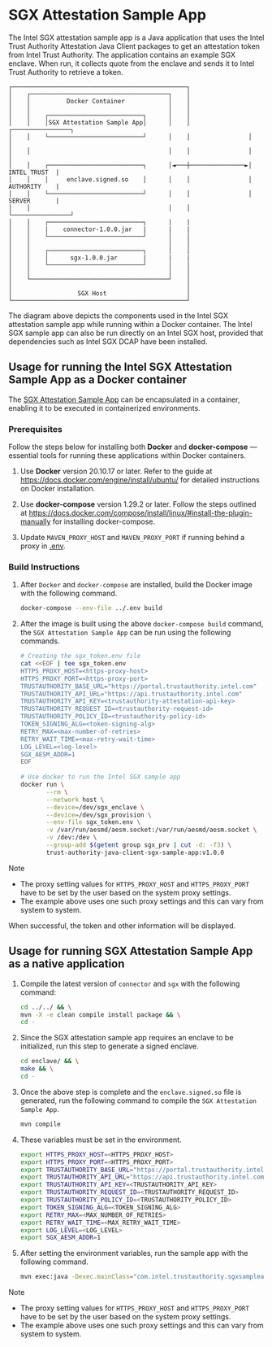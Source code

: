# SGX Attestation Sample App
The Intel SGX attestation sample app is a Java application that uses the Intel Trust Authority Attestation Java Client packages
to get an attestation token from Intel Trust Authority. The application contains an example SGX enclave. When run, 
it collects quote from the enclave and sends it to Intel Trust Authority to retrieve a token.

```
┌────────────────────────────────────────────────┐
│    ┌──────────────────────────────────────┐    │
│    │          Docker Container            │    │
│    │                                      │    │
│    │    ┌──────────────────────────┐      │    │
│    │    │SGX Attestation Sample App│      │    │                ┌────────────────┐
│    │    └──────────────────────────┘      │    │                │                │
│    │                                      │    │                │                │
│    │    ┌──────────────────────────┐      │◄───┼───────────────►│   INTEL TRUST  |
│    │    │     enclave.signed.so    │      │    │                │   AUTHORITY    |
│    │    └──────────────────────────┘      │    │                │   SERVER       |
│    │                                      │    │                └────────────────┘
│    │    ┌──────────────────────────┐      |    |                           
│    │    |    connector-1.0.0.jar   |      |    |
│    │    └──────────────────────────┘      │    │
│    │                                      │    │
│    │    ┌──────────────────────────┐      │    │
│    │    │      sgx-1.0.0.jar       |      |    |
│    │    └──────────────────────────┘      │    │
│    │                                      │    │
│    └──────────────────────────────────────┘    │
│                                                │
│                  SGX Host                      │
└────────────────────────────────────────────────┘
```
The diagram above depicts the components used in the Intel SGX attestation sample app while running within
a Docker container. The Intel SGX sample app can also be run directly on an Intel SGX host, provided that dependencies such as Intel SGX DCAP have been installed. 


## Usage for running the Intel SGX Attestation Sample App as a Docker container

The [SGX Attestation Sample App](src/main/java/com/intel/trustauthority/sgx/SampleApp.java) can be encapsulated in a container, enabling it to be executed in containerized environments.

### Prerequisites

Follow the steps below for installing both **Docker** and **docker-compose**  — essential tools for running these applications within Docker containers.

1. Use **Docker** version 20.10.17 or later. Refer to the guide at https://docs.docker.com/engine/install/ubuntu/ for detailed instructions on Docker installation.

2. Use **docker-compose** version 1.29.2 or later. Follow the steps outlined at https://docs.docker.com/compose/install/linux/#install-the-plugin-manually for installing docker-compose.

3. Update `MAVEN_PROXY_HOST` and `MAVEN_PROXY_PORT` if running behind a proxy in [.env](../.env).


### Build Instructions

1. After `Docker` and `docker-compose` are installed, build the Docker image with the following command.
   ```sh
   docker-compose --env-file ../.env build
   ```

3. After the image is built using the above `docker-compose build` command, the `SGX Attestation Sample App` can be run using the following commands.

   ```sh
   # Creating the sgx_token.env file
   cat <<EOF | tee sgx_token.env
   HTTPS_PROXY_HOST=<https-proxy-host>
   HTTPS_PROXY_PORT=<https-proxy-port>
   TRUSTAUTHORITY_BASE_URL="https://portal.trustauthority.intel.com"
   TRUSTAUTHORITY_API_URL="https://api.trustauthority.intel.com"
   TRUSTAUTHORITY_API_KEY=<trustauthority-attestation-api-key>
   TRUSTAUTHORITY_REQUEST_ID=<trustauthority-request-id>
   TRUSTAUTHORITY_POLICY_ID=<trustauthority-policy-id>
   TOKEN_SIGNING_ALG=<token-signing-alg>
   RETRY_MAX=<max-number-of-retries>
   RETRY_WAIT_TIME=<max-retry-wait-time>
   LOG_LEVEL=<log-level>
   SGX_AESM_ADDR=1
   EOF
       
   # Use docker to run the Intel SGX sample app
   docker run \
          --rm \
          --network host \
          --device=/dev/sgx_enclave \
          --device=/dev/sgx_provision \
          --env-file sgx_token.env \
          -v /var/run/aesmd/aesm.socket:/var/run/aesmd/aesm.socket \
          -v /dev:/dev \
          --group-add $(getent group sgx_prv | cut -d: -f3) \
          trust-authority-java-client-sgx-sample-app:v1.0.0
   ```

> [!NOTE]
> - The proxy setting values for `HTTPS_PROXY_HOST` and `HTTPS_PROXY_PORT` have to be set by the user based on the system proxy settings.
> - The example above uses one such proxy settings and this can vary from system to system.

When successful, the token and other information will be displayed.

## Usage for running SGX Attestation Sample App as a native application

1. Compile the latest version of `connector` and `sgx` with the following command:

   ```sh
   cd ../../ && \
   mvn -X -e clean compile install package && \
   cd -
   ```

2. Since the SGX attestation sample app requires an enclave to be initialized, run this step to generate a signed enclave.

   ```sh
   cd enclave/ && \
   make && \
   cd -
   ```

3. Once the above step is complete and the `enclave.signed.so` file is generated, run the following command to compile the `SGX Attestation Sample App`.

   ```sh
   mvn compile
   ```

4. These variables must be set in the environment.

   ```sh
   export HTTPS_PROXY_HOST=<HTTPS_PROXY_HOST>
   export HTTPS_PROXY_PORT=<HTTPS_PROXY_PORT>
   export TRUSTAUTHORITY_BASE_URL="https://portal.trustauthority.intel.com"
   export TRUSTAUTHORITY_API_URL="https://api.trustauthority.intel.com"
   export TRUSTAUTHORITY_API_KEY=<TRUSTAUTHORITY_API_KEY>
   export TRUSTAUTHORITY_REQUEST_ID=<TRUSTAUTHORITY_REQUEST_ID>
   export TRUSTAUTHORITY_POLICY_ID=<TRUSTAUTHORITY_POLICY_ID>
   export TOKEN_SIGNING_ALG=<TOKEN_SIGNING_ALG>
   export RETRY_MAX=<MAX_NUMBER_OF_RETRIES>
   export RETRY_WAIT_TIME=<MAX_RETRY_WAIT_TIME>
   export LOG_LEVEL=<LOG_LEVEL>
   export SGX_AESM_ADDR=1
   ```

5. After setting the environment variables, run the sample app with the following command.

   ```sh
   mvn exec:java -Dexec.mainClass="com.intel.trustauthority.sgxsampleapp.SampleApp"
   ```

> [!NOTE]
> - The proxy setting values for `HTTPS_PROXY_HOST` and `HTTPS_PROXY_PORT` have to be set by the user based on the system proxy settings.
> - The example above uses one such proxy settings and this can vary from system to system.

